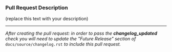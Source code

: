 ### Pull Request Description
(replace this text with your description)

-----
*After creating the pull request: in order to pass the **changelog_updated** check you will need to update the "Future Release" section of* `docs/source/changelog.rst` *to include this pull request.*
